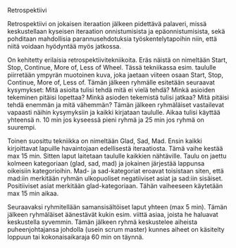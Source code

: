 Retrospektiivi

Retrospektiivi on jokaisen iteraation jälkeen pidettävä palaveri, missä keskustellaan
kyseisen iteraation onnistumisista ja epäonnistumisista, sekä pohditaan mahdollisia 
parannusehdotuksia työskentelytapoihin niin, että niitä voidaan hyödyntää myös jatkossa.

On kehitetty erilaisia retrospektiivitekniikoita. Eräs näistä on nimeltään 
Start, Stop, Continue, More of, Less of Wheel. Tässä tekniikassa esim. taululle piirretään
ympyrän muotoinen kuva, joka jaetaan viiteen osaan Start, Stop, Continue, More of, Less of.
Tämän jälkeen ryhmälle esitetään seuraavat kysymykset: Mitä asioita tulisi tehdä mitä ei vielä
tehdä? Minkä asioiden tekeminen pitäisi lopettaa? Minkä asioden tekemistä tulisi jatkaa? Mitä 
pitäisi tehdä enemmän ja mitä vähemmän? Tämän jälkeen ryhmäläiset vastailevat vapaasti näihin
kysymyksiin ja kaikki kirjataan taululle. Aikaa tulisi käyttää yhteensä n. 10 min jos kyseessä 
pieni ryhmä ja 25 min jos ryhmä on suurempi.

Toinen suosittu tekniikka on nimeltään Glad, Sad, Mad. Ensin kaikki kirjoittavat lapuille
havaintojaan edellisestä iteraatiosta. Tämä vaihe kestää max 15 min. Sitten laput laitetaan
taululle kaikkien nähtäville. Taulu on jaettu kolmeen kategoriaan (glad, sad, mad) ja jokainen
järjestää lappunsa oikeisiin kategorioihin. Mad- ja sad-kategoriat eroavat toisistaan siten, 
että mad:iin merkitään ryhmän ulkopuoliset negatiiviset asiat ja sad:iin sisäiset. 
Positiiviset asiat merkitään glad-kategoriaan. Tähän vaiheeseen käytetään max 15 min aikaa.

Seuraavaksi ryhmitellään samansisältöiset laput yhteen (max 5 min). Tämän jälkeen ryhmäläiset
äänestävät kukin esim. viittä asiaa, joista he haluavat keskustella syvemmin. Tämän jälkeen 
ryhmä keskustelee aiheista puheenjohtajansa johdolla (usein scrum master) kunnes aiheet on 
käsitelty loppuun tai kokonaisaikaraja 60 min on täynnä.    

